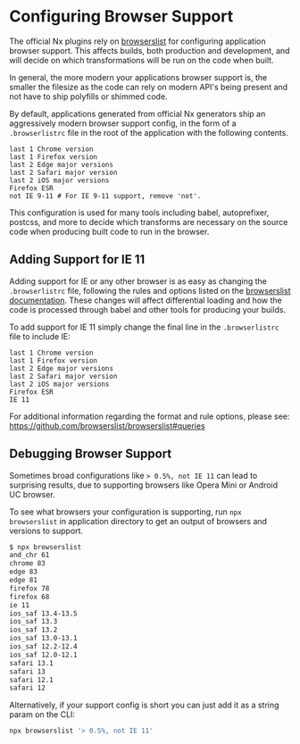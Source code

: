 # Configuring Browser Support

The official Nx plugins rely on [browserslist](https://github.com/browserslist/browserslist) for configuring application browser support. This affects builds, both production and development, and will decide on which transformations will be run on the code when built.

In general, the more modern your applications browser support is, the smaller the filesize as the code can rely on modern API's being present and not have to ship polyfills or shimmed code.

By default, applications generated from official Nx generators ship an aggressively modern browser support config, in the form of a `.browserlistrc` file in the root of the application with the following contents.

```text
last 1 Chrome version
last 1 Firefox version
last 2 Edge major versions
last 2 Safari major version
last 2 iOS major versions
Firefox ESR
not IE 9-11 # For IE 9-11 support, remove 'not'.
```

This configuration is used for many tools including babel, autoprefixer, postcss, and more to decide which transforms are necessary on the source code when producing built code to run in the browser.

## Adding Support for IE 11

Adding support for IE or any other browser is as easy as changing the `.browserlistrc` file, following the rules and options listed on the [browserslist documentation](https://github.com/browserslist/browserslist#queries). These changes will affect differential loading and how the code is processed through babel and other tools for producing your builds.

To add support for IE 11 simply change the final line in the `.browserlistrc` file to include IE:

```text
last 1 Chrome version
last 1 Firefox version
last 2 Edge major versions
last 2 Safari major version
last 2 iOS major versions
Firefox ESR
IE 11
```

For additional information regarding the format and rule options, please see: https://github.com/browserslist/browserslist#queries

## Debugging Browser Support

Sometimes broad configurations like `> 0.5%, not IE 11` can lead to surprising results, due to supporting browsers like Opera Mini or Android UC browser.

To see what browsers your configuration is supporting, run `npx browserslist` in application directory to get an output of browsers and versions to support.

```bash
$ npx browserslist
and_chr 61
chrome 83
edge 83
edge 81
firefox 78
firefox 68
ie 11
ios_saf 13.4-13.5
ios_saf 13.3
ios_saf 13.2
ios_saf 13.0-13.1
ios_saf 12.2-12.4
ios_saf 12.0-12.1
safari 13.1
safari 13
safari 12.1
safari 12
```

Alternatively, if your support config is short you can just add it as a string param on the CLI:

```bash
npx browserslist '> 0.5%, not IE 11'
```
